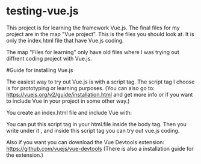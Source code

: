 # testing-vue.js
This project is for learning the framework Vue.js.
The final files for my project are in the map "Vue project". This is the files you should look at. It is only the index.html file that have Vue.js coding.

The map "Files for learning" only have old files where I was trying out diffrent coding project with Vue.js.


#Guide for installing Vue.js

The easiest way to try out Vue.js is with a script tag. The script tag I choose is for prototyping or learning purposes. (You can also go to: 
https://vuejs.org/v2/guide/installation.html and get more info or if you want to include Vue in your project in some other way.)


You create an index.html file and include Vue with:
<script src="https://cdn.jsdelivr.net/npm/vue/dist/vue.js"></script>

You can put this script tag in your html.file inside the body tag. Then you write under it <script></script>, and inside this script tag you can try out vue.js coding.


Also if you want you can download the Vue Devtools extension:
https://github.com/vuejs/vue-devtools
(There is also a installation guide for the extension.)